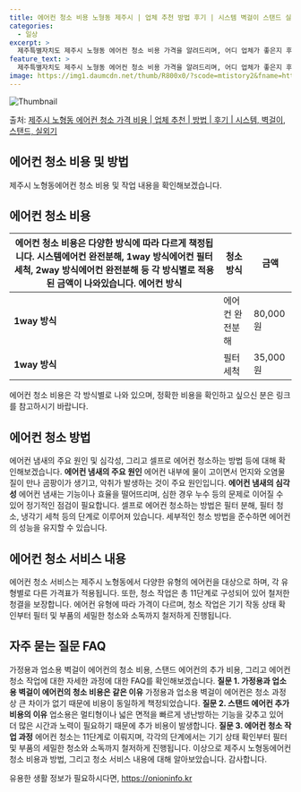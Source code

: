 ```yaml
---
title: 에어컨 청소 비용 노형동 제주시 | 업체 추천 방법 후기 | 시스템 벽걸이 스탠드 실외기
categories:
  - 일상
excerpt: >
  제주특별자치도 제주시 노형동 에어컨 청소 비용 가격을 알려드리며, 어디 업체가 좋은지 후기를 통해 알아보겠습니다. 현재 글에서는 시스템, 벽걸이, 스탠드, 실외기 각각에 대해 청소 비용이 나와 있으니 참고하시면 되겠습니다. 에어컨 분해 청소 방법 보기 👈 클릭셀프 에어컨 청소 방법 보기👈 클릭제주시 노형동 에어컨 청소 비용시스템에어컨 방식클리닝방식금액1way 방식에어컨 완전분해80,000원1way 방식에어컨 필터세척35,000원2way 방식에어컨 완전분해90,000원2way 방식에어컨 필터세척35,000원4way 방식에어컨 완전분해120,000원4way 방식에어컨 필터세척35,000원원형방식에어컨 완전분해140,000원원형방식에어컨 필터세척35,000원에어컨 청소 견적 샘플 보기 👈 클릭에어컨 냄새의 주..
feature_text: >
  제주특별자치도 제주시 노형동 에어컨 청소 비용 가격을 알려드리며, 어디 업체가 좋은지 후기를 통해 알아보겠습니다. 현재 글에서는 시스템, 벽걸이, 스탠드, 실외기 각각에 대해 청소 비용이 나와 있으니 참고하시면 되겠습니다. 에어컨 분해 청소 방법 보기 👈 클릭셀프 에어컨 청소 방법 보기👈 클릭제주시 노형동 에어컨 청소 비용시스템에어컨 방식클리닝방식금액1way 방식에어컨 완전분해80,000원1way 방식에어컨 필터세척35,000원2way 방식에어컨 완전분해90,000원2way 방식에어컨 필터세척35,000원4way 방식에어컨 완전분해120,000원4way 방식에어컨 필터세척35,000원원형방식에어컨 완전분해140,000원원형방식에어컨 필터세척35,000원에어컨 청소 견적 샘플 보기 👈 클릭에어컨 냄새의 주..
image: https://img1.daumcdn.net/thumb/R800x0/?scode=mtistory2&fname=https%3A%2F%2Fblog.kakaocdn.net%2Fdn%2FcqYIAq%2FbtsHwAy0bvN%2FZluKkTOqUkUJPsQsiYBIAk%2Fimg.webp
---
```


![Thumbnail](https://img1.daumcdn.net/thumb/R800x0/?scode=mtistory2&fname=https%3A%2F%2Fblog.kakaocdn.net%2Fdn%2FcqYIAq%2FbtsHwAy0bvN%2FZluKkTOqUkUJPsQsiYBIAk%2Fimg.webp)

<p>출처: <a href="https://onioninfo.kr/entry/%EC%A0%9C%EC%A3%BC%EC%8B%9C-%EB%85%B8%ED%98%95%EB%8F%99-%EC%97%90%EC%96%B4%EC%BB%A8-%EC%B2%AD%EC%86%8C-%EA%B0%80%EA%B2%A9-%EB%B9%84%EC%9A%A9-%EC%97%85%EC%B2%B4-%EC%B6%94%EC%B2%9C-%EB%B0%A9%EB%B2%95-%ED%9B%84%EA%B8%B0-%EC%8B%9C%EC%8A%A4%ED%85%9C-%EB%B2%BD%EA%B1%B8%EC%9D%B4-%EC%8A%A4%ED%83%A0%EB%93%9C-%EC%8B%A4%EC%99%B8%EA%B8%B0" rel="dofollow">제주시 노형동 에어컨 청소 가격 비용 | 업체 추천 | 방법 | 후기 | 시스템, 벽걸이, 스탠드, 실외기</a> </p>

## 에어컨 청소 비용 및 방법

제주시 노형동에어컨 청소 비용 및 작업 내용을 확인해보겠습니다.

## **에어컨 청소 비용**

에어컨 청소 비용은 다양한 방식에 따라 다르게 책정됩니다. 시스템에어컨 완전분해, 1way 방식에어컨 필터세척, 2way 방식에어컨 완전분해 등 각 방식별로 적용된 금액이 나와있습니다.  **에어컨 방식** | **청소 방식** | **금액**  
---|---|---  
**1way 방식** | 에어컨 완전분해 | 80,000원  
**1way 방식** | 필터세척 | 35,000원  
에어컨 청소 비용은 각 방식별로 나와 있으며, 정확한 비용을 확인하고 싶으신 분은 링크를 참고하시기 바랍니다.

## **에어컨 청소 방법**

에어컨 냄새의 주요 원인 및 심각성, 그리고 셀프로 에어컨 청소하는 방법 등에 대해 확인해보겠습니다. **에어컨 냄새의 주요 원인** 에어컨
내부에 물이 고이면서 먼지와 오염물질이 만나 곰팡이가 생기고, 악취가 발생하는 것이 주요 원인입니다. **에어컨 냄새의 심각성** 에어컨
냄새는 기능이나 효율을 떨어뜨리며, 심한 경우 누수 등의 문제로 이어질 수 있어 정기적인 점검이 필요합니다. 셀프로 에어컨 청소하는 방법은
필터 분해, 필터 청소, 냉각기 세척 등의 단계로 이루어져 있습니다. 세부적인 청소 방법을 준수하면 에어컨의 성능을 유지할 수 있습니다.

## **에어컨 청소 서비스 내용**

에어컨 청소 서비스는 제주시 노형동에서 다양한 유형의 에어컨을 대상으로 하며, 각 유형별로 다른 가격표가 적용됩니다. 또한, 청소 작업은 총
11단계로 구성되어 있어 철저한 청결을 보장합니다. 에어컨 유형에 따라 가격이 다르며, 청소 작업은 기기 작동 상태 확인부터 필터 및 부품의
세밀한 청소와 소독까지 철저하게 진행됩니다.

## **자주 묻는 질문 FAQ**

가정용과 업소용 벽걸이 에어컨의 청소 비용, 스탠드 에어컨의 추가 비용, 그리고 에어컨 청소 작업에 대한 자세한 과정에 대한 FAQ를
확인해보겠습니다. **질문 1. 가정용과 업소용 벽걸이 에어컨의 청소 비용은 같은 이유** 가정용과 업소용 벽걸이 에어컨은 청소 과정상 큰
차이가 없기 때문에 비용이 동일하게 책정되었습니다. **질문 2. 스탠드 에어컨 추가 비용의 이유** 업소용은 멀티형이나 넓은 면적을 빠르게
냉난방하는 기능을 갖추고 있어 더 많은 시간과 노력이 필요하기 때문에 추가 비용이 발생합니다. **질문 3. 에어컨 청소 작업 과정**
에어컨 청소는 11단계로 이뤄지며, 각각의 단계에서는 기기 상태 확인부터 필터 및 부품의 세밀한 청소와 소독까지 철저하게 진행됩니다.
이상으로 제주시 노형동에어컨 청소 비용과 방법, 그리고 청소 서비스 내용에 대해 알아보았습니다. 감사합니다.

 

유용한 생활 정보가 필요하시다면, <a href="https://onioninfo.kr" rel="dofollow">https://onioninfo.kr</a>


